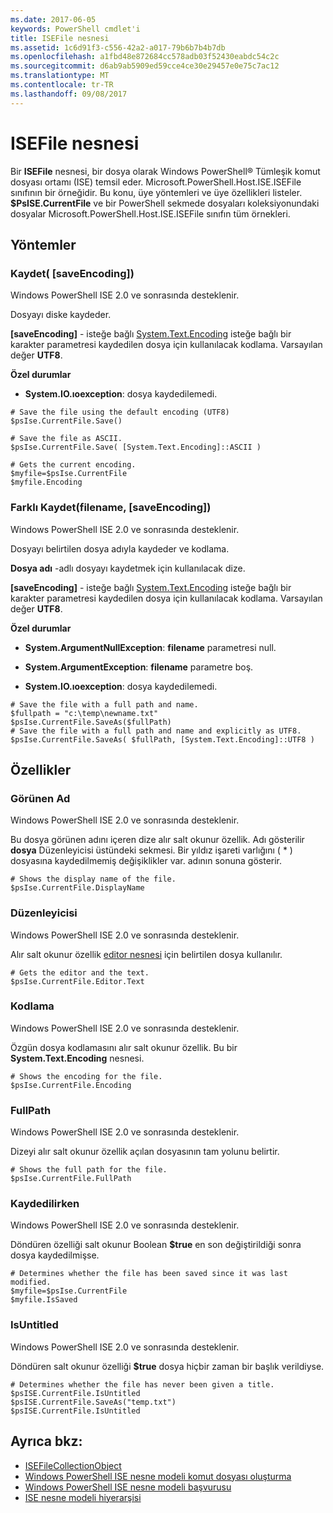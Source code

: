 ```yaml
---
ms.date: 2017-06-05
keywords: PowerShell cmdlet'i
title: ISEFile nesnesi
ms.assetid: 1c6d91f3-c556-42a2-a017-79b6b7b4b7db
ms.openlocfilehash: a1fbd48e872684cc578adb03f52430eabdc54c2c
ms.sourcegitcommit: d6ab9ab5909ed59cce4ce30e29457e0e75c7ac12
ms.translationtype: MT
ms.contentlocale: tr-TR
ms.lasthandoff: 09/08/2017
---
```

# <a name="the-isefile-object"></a>ISEFile nesnesi
  Bir **ISEFile** nesnesi, bir dosya olarak Windows PowerShell® Tümleşik komut dosyası ortamı (ISE) temsil eder. Microsoft.PowerShell.Host.ISE.ISEFile sınıfının bir örneğidir. Bu konu, üye yöntemleri ve üye özellikleri listeler. **$PsISE.CurrentFile** ve bir PowerShell sekmede dosyaları koleksiyonundaki dosyalar Microsoft.PowerShell.Host.ISE.ISEFile sınıfın tüm örnekleri.

## <a name="methods"></a>Yöntemler

### <a name="save-saveencoding-"></a>Kaydet\( \[saveEncoding\]\)
  Windows PowerShell ISE 2.0 ve sonrasında desteklenir. 

 Dosyayı diske kaydeder.

 **\[saveEncoding\]**  - isteğe bağlı [System.Text.Encoding](http://msdn.microsoft.com/library/system.text.encoding.aspx) isteğe bağlı bir karakter parametresi kaydedilen dosya için kullanılacak kodlama. Varsayılan değer **UTF8**.

 **Özel durumlar**
 -   **System.IO.ıoexception**: dosya kaydedilemedi.

```
# Save the file using the default encoding (UTF8)
$psIse.CurrentFile.Save()

# Save the file as ASCII.
$psIse.CurrentFile.Save( [System.Text.Encoding]::ASCII )

# Gets the current encoding.
$myfile=$psIse.CurrentFile
$myfile.Encoding

```

### <a name="saveasfilename-saveencoding"></a>Farklı Kaydet\(filename, \[saveEncoding\]\)
  Windows PowerShell ISE 2.0 ve sonrasında desteklenir. 

 Dosyayı belirtilen dosya adıyla kaydeder ve kodlama.

 **Dosya adı** -adlı dosyayı kaydetmek için kullanılacak dize.

 **\[saveEncoding\]**  - isteğe bağlı [System.Text.Encoding](http://msdn.microsoft.com/library/system.text.encoding.aspx) isteğe bağlı bir karakter parametresi kaydedilen dosya için kullanılacak kodlama. Varsayılan değer **UTF8**.

 **Özel durumlar**
 -   **System.ArgumentNullException**: **filename** parametresi null.

- **System.ArgumentException**: **filename** parametre boş.

- **System.IO.ıoexception**: dosya kaydedilemedi.

```
# Save the file with a full path and name. 
$fullpath = "c:\temp\newname.txt"
$psIse.CurrentFile.SaveAs($fullPath) 
# Save the file with a full path and name and explicitly as UTF8. 
$psIse.CurrentFile.SaveAs( $fullPath, [System.Text.Encoding]::UTF8 )

```

## <a name="properties"></a>Özellikler

### <a name="displayname"></a>Görünen Ad
  Windows PowerShell ISE 2.0 ve sonrasında desteklenir.

 Bu dosya görünen adını içeren dize alır salt okunur özellik. Adı gösterilir **dosya** Düzenleyicisi üstündeki sekmesi. Bir yıldız işareti varlığını \( \* \) dosyasına kaydedilmemiş değişiklikler var. adının sonuna gösterir.

```
# Shows the display name of the file.
$psIse.CurrentFile.DisplayName

```

### <a name="editor"></a>Düzenleyicisi
  Windows PowerShell ISE 2.0 ve sonrasında desteklenir. 

 Alır salt okunur özellik [editor nesnesi](The-ISEEditor-Object.md) için belirtilen dosya kullanılır.

```
# Gets the editor and the text.
$psIse.CurrentFile.Editor.Text

```

### <a name="encoding"></a>Kodlama
  Windows PowerShell ISE 2.0 ve sonrasında desteklenir. 

 Özgün dosya kodlamasını alır salt okunur özellik. Bu bir **System.Text.Encoding** nesnesi.

```
# Shows the encoding for the file. 
$psIse.CurrentFile.Encoding

```

### <a name="fullpath"></a>FullPath
  Windows PowerShell ISE 2.0 ve sonrasında desteklenir. 

 Dizeyi alır salt okunur özellik açılan dosyasının tam yolunu belirtir.

```
# Shows the full path for the file. 
$psIse.CurrentFile.FullPath

```

### <a name="issaved"></a>Kaydedilirken
  Windows PowerShell ISE 2.0 ve sonrasında desteklenir. 

 Döndüren özelliği salt okunur Boolean **$true** en son değiştirildiği sonra dosya kaydedilmişse.

```
# Determines whether the file has been saved since it was last modified.
$myfile=$psIse.CurrentFile
$myfile.IsSaved

```

### <a name="isuntitled"></a>IsUntitled
  Windows PowerShell ISE 2.0 ve sonrasında desteklenir. 

 Döndüren salt okunur özelliği **$true** dosya hiçbir zaman bir başlık verildiyse.

```
# Determines whether the file has never been given a title.
$psISE.CurrentFile.IsUntitled
$psISE.CurrentFile.SaveAs("temp.txt")
$psISE.CurrentFile.IsUntitled

```

## <a name="see-also"></a>Ayrıca bkz:
- [ISEFileCollectionObject](The-ISEFileCollection-Object.md) 
- [Windows PowerShell ISE nesne modeli komut dosyası oluşturma](The-Windows-PowerShell-ISE-Scripting-Object-Model.md) 
- [Windows PowerShell ISE nesne modeli başvurusu](Windows-PowerShell-ISE-Object-Model-Reference.md)
- [ISE nesne modeli hiyerarşisi](The-ISE-Object-Model-Hierarchy.md)
